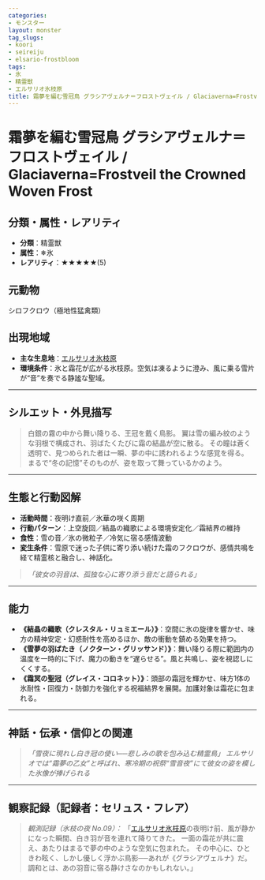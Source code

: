 ```yaml
---
categories:
- モンスター
layout: monster
tag_slugs:
- koori
- seireiju
- elsario-frostbloom
tags:
- 氷
- 精霊獣
- エルサリオ氷枝原
title: 霜夢を編む雪冠鳥 グラシアヴェルナ＝フロストヴェイル / Glaciaverna=Frostveil the Crowned Woven Frost
---
```


# 霜夢を編む雪冠鳥 グラシアヴェルナ＝フロストヴェイル / Glaciaverna=Frostveil the Crowned Woven Frost

## 分類・属性・レアリティ

* **分類**：精霊獣
* **属性**：❄氷
* **レアリティ**：★★★★★(5)

## 元動物

シロフクロウ（極地性猛禽類）

## 出現地域

* **主な生息地**：[エルサリオ氷枝原](../place/elsario_frostbloom.md)
* **環境条件**：氷と霜花が広がる氷枝原。空気は凍るように澄み、風に乗る雪片が“音”を奏でる静謐な聖域。

---

## シルエット・外見描写

> 白銀の霧の中から舞い降りる、王冠を戴く鳥影。
> 翼は雪の編み紋のような羽根で構成され、羽ばたくたびに霜の結晶が空に散る。
> その瞳は蒼く透明で、見つめられた者は一瞬、夢の中に誘われるような感覚を得る。
> まるで“冬の記憶”そのものが、姿を取って舞っているかのよう。

---

## 生態と行動図解

* **活動時間**：夜明け直前／氷華の咲く周期
* **行動パターン**：上空旋回／結晶の織歌による環境安定化／霜結界の維持
* **食性**：雪の音／氷の微粒子／冷気に宿る感情波動
* **変生条件**：雪原で迷った子供に寄り添い続けた霜のフクロウが、感情共鳴を経て精霊核と融合し、神話化。

> *「彼女の羽音は、孤独な心に寄り添う音だと語られる」*

---

## 能力

* **《結晶の織歌（クレスタル・リュミエール）》**：空間に氷の旋律を響かせ、味方の精神安定・幻惑耐性を高めるほか、敵の衝動を鎮める効果を持つ。
* **《雪夢の羽ばたき（ノクターン・グリッサンド）》**：舞い降りる際に範囲内の温度を一時的に下げ、魔力の動きを“遅らせる”。風と共鳴し、姿を視認しにくくする。
* **《霜冥の聖冠（グレイス・コロネット）》**：頭部の霜冠を輝かせ、味方1体の氷耐性・回復力・防御力を強化する祝福結界を展開。加護対象は霜花に包まれる。

---

## 神話・伝承・信仰との関連

> *「雪夜に現れし白き冠の使い──悲しみの歌を包み込む精霊鳥」*
> *エルサリオでは“霜夢の乙女”と呼ばれ、寒冷期の祝祭“雪音夜”にて彼女の姿を模した氷像が捧げられる*

---

## 観察記録（記録者：セリュス・フレア）

> *観測記録（氷枝の夜 No.09）：*
> 「[エルサリオ氷枝原](../place/elsario_frostbloom.md)の夜明け前、風が静かになった瞬間、白き羽が音を連れて降りてきた。
> 一面の霜花が共に震え、あたりはまるで夢の中のような空気に包まれた。
> その中心に、ひときわ眩く、しかし優しく浮かぶ鳥影──あれが《グラシアヴェルナ》だ。
> 調和とは、あの羽音に宿る静けさなのかもしれない。」